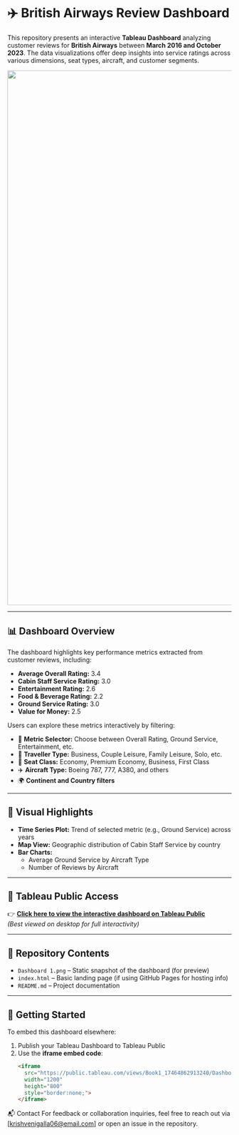 # ✈️ British Airways Review Dashboard

This repository presents an interactive **Tableau Dashboard** analyzing customer reviews for **British Airways** between **March 2016 and October 2023**. The data visualizations offer deep insights into service ratings across various dimensions, seat types, aircraft, and customer segments.

<IMAGE src="Dashboard 1.png" width="1200" />

---

## 📊 Dashboard Overview

The dashboard highlights key performance metrics extracted from customer reviews, including:

- **Average Overall Rating:** 3.4  
- **Cabin Staff Service Rating:** 3.0  
- **Entertainment Rating:** 2.6  
- **Food & Beverage Rating:** 2.2  
- **Ground Service Rating:** 3.0  
- **Value for Money:** 2.5  

Users can explore these metrics interactively by filtering:

- 🎯 **Metric Selector:** Choose between Overall Rating, Ground Service, Entertainment, etc.  
- 🧍 **Traveller Type:** Business, Couple Leisure, Family Leisure, Solo, etc.  
- 💺 **Seat Class:** Economy, Premium Economy, Business, First Class  
- ✈️ **Aircraft Type:** Boeing 787, 777, A380, and others  
- 🌍 **Continent and Country filters**

---

## 📌 Visual Highlights

- **Time Series Plot:** Trend of selected metric (e.g., Ground Service) across years
- **Map View:** Geographic distribution of Cabin Staff Service by country
- **Bar Charts:**
  - Average Ground Service by Aircraft Type
  - Number of Reviews by Aircraft

---

## 🔗 Tableau Public Access

👉 **[Click here to view the interactive dashboard on Tableau Public](https://public.tableau.com/views/Book1_17464862913240/Dashboard1)**  
*(Best viewed on desktop for full interactivity)*

---

## 📁 Repository Contents

- `Dashboard 1.png` – Static snapshot of the dashboard (for preview)
- `index.html` – Basic landing page (if using GitHub Pages for hosting info)
- `README.md` – Project documentation

---

## 🚀 Getting Started

To embed this dashboard elsewhere:
1. Publish your Tableau Dashboard to Tableau Public
2. Use the **iframe embed code**:
   ```html
   <iframe 
     src="https://public.tableau.com/views/Book1_17464862913240/Dashboard1?:embed=y&:display_count=yes" 
     width="1200" 
     height="800" 
     style="border:none;">
   </iframe>
📬 Contact
For feedback or collaboration inquiries, feel free to reach out via [krishvenigalla06@email.com] or open an issue in the repository.

